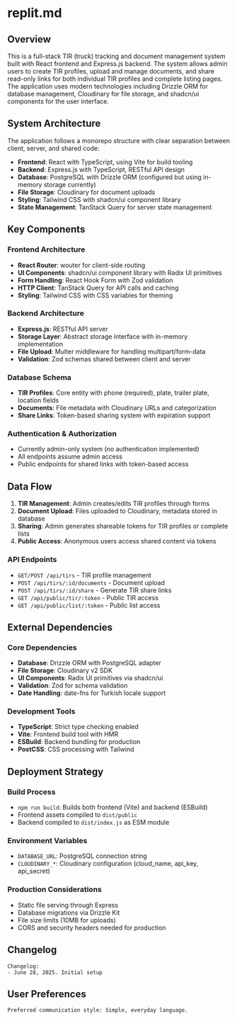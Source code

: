 # replit.md

## Overview

This is a full-stack TIR (truck) tracking and document management system built with React frontend and Express.js backend. The system allows admin users to create TIR profiles, upload and manage documents, and share read-only links for both individual TIR profiles and complete listing pages. The application uses modern technologies including Drizzle ORM for database management, Cloudinary for file storage, and shadcn/ui components for the user interface.

## System Architecture

The application follows a monorepo structure with clear separation between client, server, and shared code:

- **Frontend**: React with TypeScript, using Vite for build tooling
- **Backend**: Express.js with TypeScript, RESTful API design
- **Database**: PostgreSQL with Drizzle ORM (configured but using in-memory storage currently)
- **File Storage**: Cloudinary for document uploads
- **Styling**: Tailwind CSS with shadcn/ui component library
- **State Management**: TanStack Query for server state management

## Key Components

### Frontend Architecture
- **React Router**: wouter for client-side routing
- **UI Components**: shadcn/ui component library with Radix UI primitives
- **Form Handling**: React Hook Form with Zod validation
- **HTTP Client**: TanStack Query for API calls and caching
- **Styling**: Tailwind CSS with CSS variables for theming

### Backend Architecture
- **Express.js**: RESTful API server
- **Storage Layer**: Abstract storage interface with in-memory implementation
- **File Upload**: Multer middleware for handling multipart/form-data
- **Validation**: Zod schemas shared between client and server

### Database Schema
- **TIR Profiles**: Core entity with phone (required), plate, trailer plate, location fields
- **Documents**: File metadata with Cloudinary URLs and categorization
- **Share Links**: Token-based sharing system with expiration support

### Authentication & Authorization
- Currently admin-only system (no authentication implemented)
- All endpoints assume admin access
- Public endpoints for shared links with token-based access

## Data Flow

1. **TIR Management**: Admin creates/edits TIR profiles through forms
2. **Document Upload**: Files uploaded to Cloudinary, metadata stored in database
3. **Sharing**: Admin generates shareable tokens for TIR profiles or complete lists
4. **Public Access**: Anonymous users access shared content via tokens

### API Endpoints
- `GET/POST /api/tirs` - TIR profile management
- `POST /api/tirs/:id/documents` - Document upload
- `POST /api/tirs/:id/share` - Generate TIR share links
- `GET /api/public/tir/:token` - Public TIR access
- `GET /api/public/list/:token` - Public list access

## External Dependencies

### Core Dependencies
- **Database**: Drizzle ORM with PostgreSQL adapter
- **File Storage**: Cloudinary v2 SDK
- **UI Components**: Radix UI primitives via shadcn/ui
- **Validation**: Zod for schema validation
- **Date Handling**: date-fns for Turkish locale support

### Development Tools
- **TypeScript**: Strict type checking enabled
- **Vite**: Frontend build tool with HMR
- **ESBuild**: Backend bundling for production
- **PostCSS**: CSS processing with Tailwind

## Deployment Strategy

### Build Process
- `npm run build`: Builds both frontend (Vite) and backend (ESBuild)
- Frontend assets compiled to `dist/public`
- Backend compiled to `dist/index.js` as ESM module

### Environment Variables
- `DATABASE_URL`: PostgreSQL connection string
- `CLOUDINARY_*`: Cloudinary configuration (cloud_name, api_key, api_secret)

### Production Considerations
- Static file serving through Express
- Database migrations via Drizzle Kit
- File size limits (10MB for uploads)
- CORS and security headers needed for production

## Changelog

```
Changelog:
- June 28, 2025. Initial setup
```

## User Preferences

```
Preferred communication style: Simple, everyday language.
```